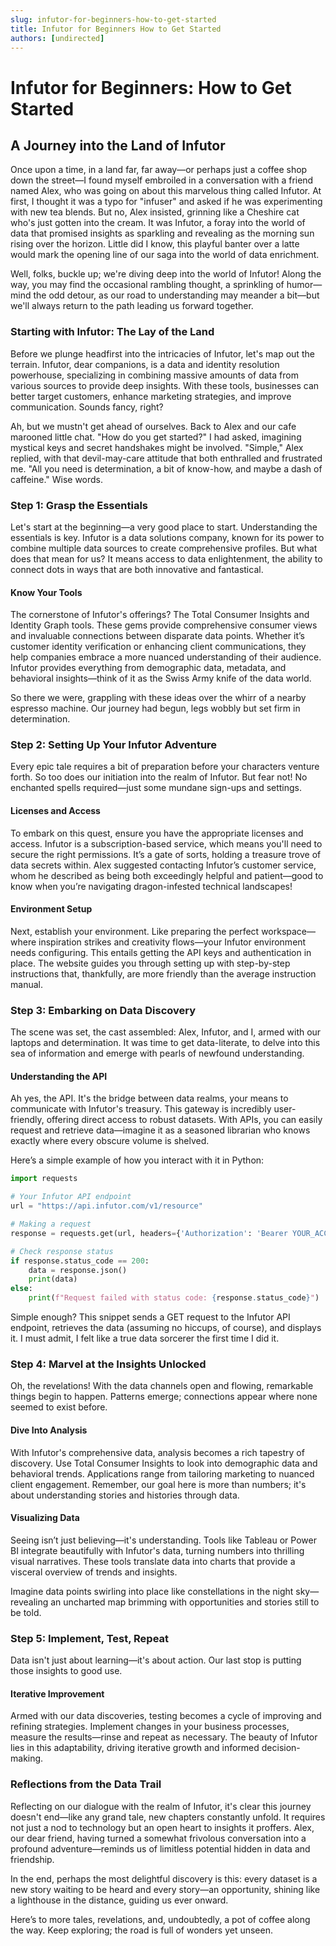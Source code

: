 ```yaml
---
slug: infutor-for-beginners-how-to-get-started
title: Infutor for Beginners How to Get Started
authors: [undirected]
---
```



# Infutor for Beginners: How to Get Started

## A Journey into the Land of Infutor

Once upon a time, in a land far, far away—or perhaps just a coffee shop down the street—I found myself embroiled in a conversation with a friend named Alex, who was going on about this marvelous thing called Infutor. At first, I thought it was a typo for "infuser" and asked if he was experimenting with new tea blends. But no, Alex insisted, grinning like a Cheshire cat who's just gotten into the cream. It was Infutor, a foray into the world of data that promised insights as sparkling and revealing as the morning sun rising over the horizon. Little did I know, this playful banter over a latte would mark the opening line of our saga into the world of data enrichment.

Well, folks, buckle up; we're diving deep into the world of Infutor! Along the way, you may find the occasional rambling thought, a sprinkling of humor—mind the odd detour, as our road to understanding may meander a bit—but we'll always return to the path leading us forward together.

### Starting with Infutor: The Lay of the Land

Before we plunge headfirst into the intricacies of Infutor, let's map out the terrain. Infutor, dear companions, is a data and identity resolution powerhouse, specializing in combining massive amounts of data from various sources to provide deep insights. With these tools, businesses can better target customers, enhance marketing strategies, and improve communication. Sounds fancy, right? 

Ah, but we mustn't get ahead of ourselves. Back to Alex and our cafe marooned little chat. "How do you get started?" I had asked, imagining mystical keys and secret handshakes might be involved. "Simple," Alex replied, with that devil-may-care attitude that both enthralled and frustrated me. "All you need is determination, a bit of know-how, and maybe a dash of caffeine." Wise words.

### Step 1: Grasp the Essentials

Let's start at the beginning—a very good place to start. Understanding the essentials is key. Infutor is a data solutions company, known for its power to combine multiple data sources to create comprehensive profiles. But what does that mean for us? It means access to data enlightenment, the ability to connect dots in ways that are both innovative and fantastical.

#### Know Your Tools

The cornerstone of Infutor's offerings? The Total Consumer Insights and Identity Graph tools. These gems provide comprehensive consumer views and invaluable connections between disparate data points. Whether it’s customer identity verification or enhancing client communications, they help companies embrace a more nuanced understanding of their audience. Infutor provides everything from demographic data, metadata, and behavioral insights—think of it as the Swiss Army knife of the data world.

So there we were, grappling with these ideas over the whirr of a nearby espresso machine. Our journey had begun, legs wobbly but set firm in determination.

### Step 2: Setting Up Your Infutor Adventure

Every epic tale requires a bit of preparation before your characters venture forth. So too does our initiation into the realm of Infutor. But fear not! No enchanted spells required—just some mundane sign-ups and settings.

#### Licenses and Access

To embark on this quest, ensure you have the appropriate licenses and access. Infutor is a subscription-based service, which means you'll need to secure the right permissions. It’s a gate of sorts, holding a treasure trove of data secrets within. Alex suggested contacting Infutor’s customer service, whom he described as being both exceedingly helpful and patient—good to know when you’re navigating dragon-infested technical landscapes!

#### Environment Setup

Next, establish your environment. Like preparing the perfect workspace—where inspiration strikes and creativity flows—your Infutor environment needs configuring. This entails getting the API keys and authentication in place. The website guides you through setting up with step-by-step instructions that, thankfully, are more friendly than the average instruction manual. 

### Step 3: Embarking on Data Discovery

The scene was set, the cast assembled: Alex, Infutor, and I, armed with our laptops and determination. It was time to get data-literate, to delve into this sea of information and emerge with pearls of newfound understanding.

#### Understanding the API

Ah yes, the API. It's the bridge between data realms, your means to communicate with Infutor's treasury. This gateway is incredibly user-friendly, offering direct access to robust datasets. With APIs, you can easily request and retrieve data—imagine it as a seasoned librarian who knows exactly where every obscure volume is shelved.

Here’s a simple example of how you interact with it in Python:

```python
import requests

# Your Infutor API endpoint
url = "https://api.infutor.com/v1/resource"

# Making a request
response = requests.get(url, headers={'Authorization': 'Bearer YOUR_ACCESS_TOKEN'})

# Check response status
if response.status_code == 200:
    data = response.json()
    print(data)
else:
    print(f"Request failed with status code: {response.status_code}")
```

Simple enough? This snippet sends a GET request to the Infutor API endpoint, retrieves the data (assuming no hiccups, of course), and displays it. I must admit, I felt like a true data sorcerer the first time I did it.

### Step 4: Marvel at the Insights Unlocked

Oh, the revelations! With the data channels open and flowing, remarkable things begin to happen. Patterns emerge; connections appear where none seemed to exist before. 

#### Dive Into Analysis

With Infutor's comprehensive data, analysis becomes a rich tapestry of discovery. Use Total Consumer Insights to look into demographic data and behavioral trends. Applications range from tailoring marketing to nuanced client engagement. Remember, our goal here is more than numbers; it's about understanding stories and histories through data.

#### Visualizing Data

Seeing isn’t just believing—it's understanding. Tools like Tableau or Power BI integrate beautifully with Infutor's data, turning numbers into thrilling visual narratives. These tools translate data into charts that provide a visceral overview of trends and insights.

Imagine data points swirling into place like constellations in the night sky—revealing an uncharted map brimming with opportunities and stories still to be told. 

### Step 5: Implement, Test, Repeat

Data isn't just about learning—it's about action. Our last stop is putting those insights to good use.

#### Iterative Improvement

Armed with our data discoveries, testing becomes a cycle of improving and refining strategies. Implement changes in your business processes, measure the results—rinse and repeat as necessary. The beauty of Infutor lies in this adaptability, driving iterative growth and informed decision-making.

### Reflections from the Data Trail

Reflecting on our dialogue with the realm of Infutor, it's clear this journey doesn't end—like any grand tale, new chapters constantly unfold. It requires not just a nod to technology but an open heart to insights it proffers. Alex, our dear friend, having turned a somewhat frivolous conversation into a profound adventure—reminds us of limitless potential hidden in data and friendship.

In the end, perhaps the most delightful discovery is this: every dataset is a new story waiting to be heard and every story—an opportunity, shining like a lighthouse in the distance, guiding us ever onward.

Here’s to more tales, revelations, and, undoubtedly, a pot of coffee along the way. Keep exploring; the road is full of wonders yet unseen.